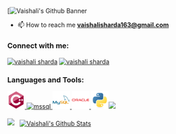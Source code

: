 [![Vaishali's Github Banner](https://i.postimg.cc/zX7hD0W3/banner.png)
- 📫 How to reach me **vaishalisharda163@gmail.com**
<h3 align="left">Connect with me:</h3>
<p align="left">
<a href="https://linkedin.com/in/vaishali sharda" target="blank"><img align="center" src="https://raw.githubusercontent.com/rahuldkjain/github-profile-readme-generator/master/src/images/icons/Social/linked-in-alt.svg" alt="vaishali sharda" height="30" width="40" /></a>
<a href="https://fb.com/vaishali sharda" target="blank"><img align="center" src="https://raw.githubusercontent.com/rahuldkjain/github-profile-readme-generator/master/src/images/icons/Social/facebook.svg" alt="vaishali sharda" height="30" width="40" /></a>
</p>

<h3 align="left">Languages and Tools:</h3>
<p align="left"> <a href="https://www.w3schools.com/cpp/" target="_blank" rel="noreferrer"> <img src="https://raw.githubusercontent.com/devicons/devicon/master/icons/cplusplus/cplusplus-original.svg" alt="cplusplus" width="40" height="40"/> </a> <a href="https://www.microsoft.com/en-us/sql-server" target="_blank" rel="noreferrer"> <img src="https://www.svgrepo.com/show/303229/microsoft-sql-server-logo.svg" alt="mssql" width="40" height="40"/> </a> <a href="https://www.mysql.com/" target="_blank" rel="noreferrer"> <img src="https://raw.githubusercontent.com/devicons/devicon/master/icons/mysql/mysql-original-wordmark.svg" alt="mysql" width="40" height="40"/> </a> <a href="https://www.oracle.com/" target="_blank" rel="noreferrer"> <img src="https://raw.githubusercontent.com/devicons/devicon/master/icons/oracle/oracle-original.svg" alt="oracle" width="40" height="40"/> </a> <a href="https://www.python.org" target="_blank" rel="noreferrer"> <img src="https://raw.githubusercontent.com/devicons/devicon/master/icons/python/python-original.svg" alt="python" width="40" height="40"/><img src="{https://img.shields.io/badge/Tableau-E97627?style=for-the-badge&logo=Tableau&logoColor=white}" /> </a> </p>
<img src="{https://img.shields.io/badge/Tableau-E97627?style=for-the-badge&logo=Tableau&logoColor=white}" />

<a href="https://github.com/vaishalisharda">
  <img align="center" style="margin:0.5rem" src="https://github-readme-stats.vercel.app/api?username=vaishalisharda&show_icons=true&line_height=27&count_private=true&title_color=ffffff&text_color=c9cacc&icon_color=4AB097&bg_color=1A2B34" alt="Vaishali's Github Stats" />
</a>
